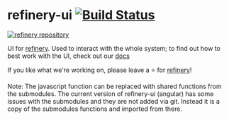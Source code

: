 # refinery-ui [![Build Status](https://drone.dev.onetask.ai/api/badges/code-kern-ai/refinery-ui/status.svg?ref=refs/heads/dev)](https://drone.dev.onetask.ai/code-kern-ai/refinery-ui)
[![refinery repository](https://uploads-ssl.webflow.com/61e47fafb12bd56b40022a49/62c2f30f935f4d37dc864eeb_Kern%20refinery.png)](https://github.com/code-kern-ai/refinery)

UI for [refinery](https://github.com/code-kern-ai/refinery). Used to interact with the whole system; to find out how to best work with the UI, check out our [docs](https://docs.kern.ai)


If you like what we're working on, please leave a ⭐ for [refinery](https://github.com/code-kern-ai/refinery)!

Note:
The javascript function can be replaced with shared functions from the submodules. The current version of refinery-ui (angular) has some issues with the submodules and they are not added via git. Instead it is a copy of the submodules functions and imported from there.